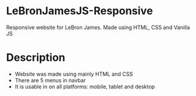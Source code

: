 # LeBronJamesJS-Responsive
Responsive website for LeBron James. Made using HTML, CSS and Vanilla JS
# Description
* Website was made using mainly HTML and CSS
* There are 5 menus in navbar
* It is usable in on all platforms: mobile, tablet and desktop
